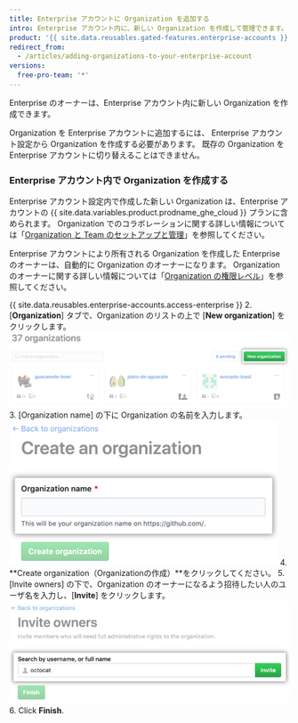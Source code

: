 ```yaml
---
title: Enterprise アカウントに Organization を追加する
intro: Enterprise アカウント内に、新しい Organization を作成して管理できます。
product: '{{ site.data.reusables.gated-features.enterprise-accounts }}'
redirect_from:
  - /articles/adding-organizations-to-your-enterprise-account
versions:
  free-pro-team: '*'
---
```


Enterprise のオーナーは、Enterprise アカウント内に新しい Organization を作成できます。

Organization を Enterprise アカウントに追加するには、 Enterprise アカウント設定から Organization を作成する必要があります。 既存の Organization を Enterprise アカウントに切り替えることはできません。

### Enterprise アカウント内で Organization を作成する

Enterprise アカウント設定内で作成した新しい Organization は、Enterprise アカウントの {{ site.data.variables.product.prodname_ghe_cloud }} プランに含められます。 Organization でのコラボレーションに関する詳しい情報については「[Organization と Team のセットアップと管理](/categories/setting-up-and-managing-organizations-and-teams)」を参照してください。

Enterprise アカウントにより所有される Organization を作成した Enterprise のオーナーは、自動的に Organization のオーナーになります。 Organization のオーナーに関する詳しい情報については「[Organization の権限レベル](/articles/permission-levels-for-an-organization)」を参照してください。

{{ site.data.reusables.enterprise-accounts.access-enterprise }}
2. [**Organization**] タブで、Organization のリストの上で [**New organization**] をクリックします。 ![新規 Organization ボタン](/assets/images/help/business-accounts/enterprise-account-add-org.png)
3. [Organization name] の下に Organization の名前を入力します。 ![新しい Organization 名を入力するフィールド](/assets/images/help/business-accounts/new-organization-name-field.png)
4. **Create organization（Organizationの作成）**をクリックしてください。
5. [Invite owners] の下で、Organization のオーナーになるよう招待したい人のユーザ名を入力し、[**Invite**] をクリックします。 ![Organization オーナーの検索フィールドと招待ボタン](/assets/images/help/business-accounts/invite-org-owner.png)
6. Click **Finish**.
